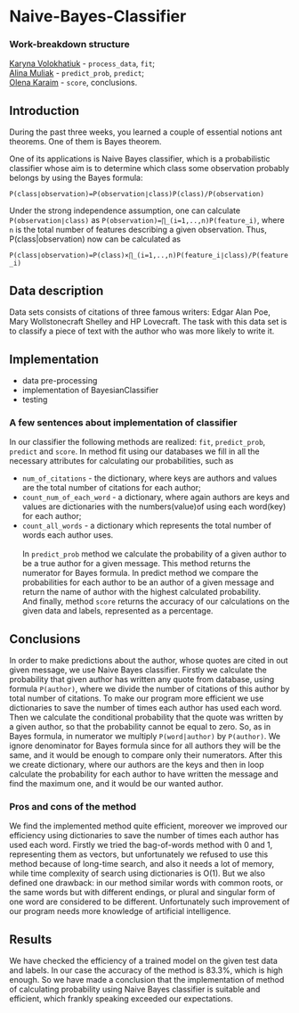 # Naive-Bayes-Classifier

### Work-breakdown structure
[Karyna Volokhatiuk](https://github.com/karyna-volokhatiuk) - `process_data`, `fit`;</br>
[Alina Muliak](https://github.com/alinamuliak) - `predict_prob`, `predict`;</br>
[Olena Karaim](https://github.com/karakumm) - `score`, conclusions.

## Introduction
During the past three weeks, you learned a couple of essential notions ant theorems.
One of them is Bayes theorem.

One of its applications is Naive Bayes classifier,
which is a probabilistic classifier whose aim is to determine which class some observation probably belongs by using the Bayes formula:

`P(class∣observation)=P(observation∣class)P(class)/P(observation)`

Under the strong independence assumption, one can calculate  `P(observation∣class)`  as
`P(observation)=∏_(i=1,..,n)P(feature_i)`, 
where  `n`  is the total number of features describing a given observation. Thus,  P(class|observation)  now can be calculated as

```P(class∣observation)=P(class)×∏_(i=1,..,n)P(feature_i∣class)/P(feature_i)```

## Data description
Data sets consists of citations of three famous writers: Edgar Alan Poe, Mary Wollstonecraft Shelley and HP Lovecraft. The task with this data set is to classify a piece of text with the author who was more likely to write it.

## Implementation
- data pre-processing
- implementation of BayesianClassifier
- testing

### A few sentences about implementation of classifier
In our classifier the following methods are realized: `fit`, `predict_prob`, `predict` and `score`.
In method fit using our databases we fill in all the necessary attributes for calculating
our probabilities, such as
- `num_of_citations` - the dictionary, where keys are authors and values are the total number
of citations for each author; 
- `count_num_of_each_word` - a dictionary, where again authors are keys and values are dictionaries with the numbers(value)of using each word(key) for each author;
- `count_all_words` - a dictionary which represents the total number of words each author uses.
</br></br>In `predict_prob` method we calculate the probability of a given author to be a true author for a given message.
This method returns the numerator for Bayes formula. In predict method we compare the probabilities for each author to
be an author of a given message and return the name of author with the highest calculated probability.
</br>And finally, method `score` returns the accuracy of our calculations on the given data and labels, represented as a percentage.

## Conclusions
In order to make predictions about the author, whose quotes are cited in out
given message, we use Naive Bayes classifier.
Firstly we calculate the probability that given author has written any quote from
database, using formula `P(author)`, where we divide the number of citations of this author by total number
of citations. To make our program more efficient we use dictionaries to save the number of times each author
has used each word. Then we calculate the conditional probability that the quote was written by a given author,
so that the probability cannot be equal to zero. So, as in Bayes formula,
in numerator we multiply `P(word|author)` by `P(author)`.
We ignore denominator for Bayes formula since for all authors they will be the same,
and it would be enough to compare only their numerators.
After this we create dictionary, where our authors are the keys and then in loop calculate
the probability for each author to have written the message and find the maximum one,
and it would be our wanted author.

### Pros and cons of the method
We find the implemented method quite efficient, moreover we improved our efficiency using dictionaries to save the number
of times each author has used each word. Firstly we tried the bag-of-words method with 0 and 1, representing them as vectors,
but unfortunately we refused to use this method because of long-time search, and also it needs a lot of memory,
while time complexity of search using dictionaries is O(1). But we also defined one drawback:
in our method similar words with common roots, or the same words but with different endings,
or plural and singular form of one word are considered to be different.
Unfortunately such improvement of our program needs more knowledge of artificial intelligence.

## Results
We have checked the efficiency of a trained model on the given test data and labels.
In our case the accuracy of the method is 83.3%, which is high enough.
So we have made a conclusion that the implementation of method of calculating probability using Naive Bayes classifier
is suitable and efficient, which frankly speaking exceeded our expectations.
